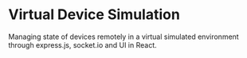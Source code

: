 # Virtual Device Simulation

Managing state of devices remotely in a virtual simulated environment through express.js, socket.io and UI in React.

